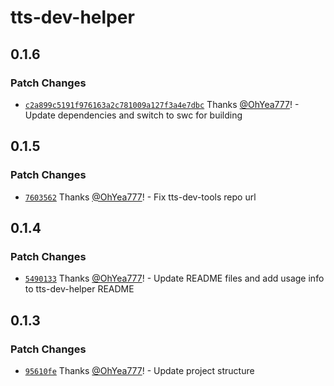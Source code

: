 # tts-dev-helper

## 0.1.6

### Patch Changes

- [`c2a899c5191f976163a2c781009a127f3a4e7dbc`](https://github.com/OhYea777/tts-tools/commit/c2a899c5191f976163a2c781009a127f3a4e7dbc) Thanks [@OhYea777](https://github.com/OhYea777)! - Update dependencies and switch to swc for building

## 0.1.5

### Patch Changes

- [`7603562`](https://github.com/OhYea777/tts-tools/commit/76035623e9ca7c90452c3b3e89f604b65e6d8145) Thanks [@OhYea777](https://github.com/OhYea777)! - Fix tts-dev-tools repo url

## 0.1.4

### Patch Changes

- [`5490133`](https://github.com/OhYea777/tts-tools/commit/54901331a83da24d27f53c23f8899f0366bd8523) Thanks [@OhYea777](https://github.com/OhYea777)! - Update README files and add usage info to tts-dev-helper README

## 0.1.3

### Patch Changes

- [`95610fe`](https://github.com/OhYea777/tts-tools/commit/95610fe95c473030196d1d216cc3d5915664baa0) Thanks [@OhYea777](https://github.com/OhYea777)! - Update project structure
